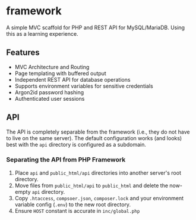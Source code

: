 # framework
A simple MVC scaffold for PHP and REST API for MySQL/MariaDB. Using this as a learning experience.
## Features
- MVC Architecture and Routing
- Page templating with buffered output
- Independent REST API for database operations
- Supports environment variables for sensitive credentials
- Argon2id password hashing
- Authenticated user sessions

## API
The API is completely separable from the framework (i.e., they do not have to live on the same server). The default configuration works (and looks) best with the `api` directory is configured as a subdomain.

### Separating the API from PHP Framework
1. Place `api` and `public_html/api` directories into another server's root directory.
2. Move files from `public_html/api` to `public_html` and delete the now-empty `api` directory.
3. Copy `.htaccess`, `compsoer.json`, `composer.lock` and your environment variable config (`.env`) to the new root directory.
4. Ensure `HOST` constant is accurate in `inc/global.php`







